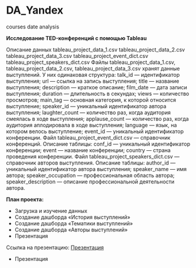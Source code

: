 # DA_Yandex
courses date analysis

**Исследование TED-конференций с помощью Tableau**

Описание данных
tableau_project_data_1.csv
tableau_project_data_2.csv
tableau_project_data_3.csv
tableau_project_event_dict.csv
tableau_project_speakers_dict.csv
Файлы tableau_project_data_1.csv, tableau_project_data_2.csv, tableau_project_data_3.csv хранят данные выступлений. У них одинаковая структура:
talk_id — идентификатор выступления;
url — ссылка на запись выступления;
title — название выступления;
description — краткое описание;
film_date — дата записи выступления;
duration — длительность в секундах;
views — количество просмотров;
main_tag — основная категория, к которой относится выступление;
speaker_id — уникальный идентификатор автора выступления;
laughter_count — количество раз, когда аудитория смеялась в ходе выступления;
applause_count — количество раз, когда аудитория аплодировала в ходе выступления;
language — язык, на котором велось выступление;
event_id — уникальный идентификатор конференции.
Файл tableau_project_event_dict.csv — справочник конференций. Описание таблицы:
conf_id — уникальный идентификатор конференции;
event — название конференции;
country — страна проведения конференции.
Файл tableau_project_speakers_dict.csv — справочник авторов выступления. Описание таблицы:
author_id — уникальный идентификатор автора выступления;
speaker_name — имя автора;
speaker_occupation — профессиональная область автора;
speaker_description — описание профессиональной деятельности автора.

**План проекта:**

- Загрузка и изучение данных
- Создание дашборда «История выступлений»
- Создание дашборда «Тематики выступлений»
- Создание дашборда «Авторы выступлений»
- Презентация

Ссылка на презентацию: [Презентация](https://public.tableau.com/app/profile/rassvetalova.elena/viz/TED-_17019455954640/Story1?publish=yes "Презентация")
- Презентация